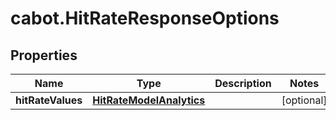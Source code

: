 # cabot.HitRateResponseOptions

## Properties

Name | Type | Description | Notes
------------ | ------------- | ------------- | -------------
**hitRateValues** | [**HitRateModelAnalytics**](HitRateModelAnalytics.md) |  | [optional] 



